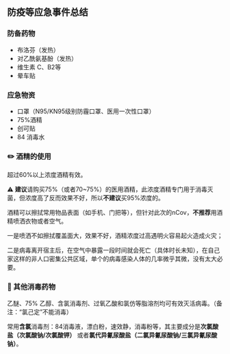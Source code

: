 ## 防疫等应急事件总结

### 防备药物

- 布洛芬（发热）
- 对乙酰氨基酚（发热）
- 维生素 C、B2等
- 晕车贴

### 应急物资

- 口罩（N95/KN95级别防霾口罩、医用一次性口罩）
- 75%酒精
- 创可贴
- 84 消毒水



### ✏️ 酒精的使用

超过60%以上浓度酒精有效。

⚠️  **建议**请购买75%（或者70~75%）的医用酒精，此浓度酒精专门用于消毒灭菌，但浓度高了反而效果不好，所以**不建议**买95%浓度的。

酒精可以擦拭常用物品表面（如手机、门把等），但针对此次的nCov，**不推荐**用酒精喷洒衣物或者空气。

一是喷洒不如擦拭覆盖面大，效果不好，酒精浓度过高遇明火容易起火造成火灾；

二是病毒离开宿主后，在空气中暴露一段时间就会死亡（具体时长未知），在自己家这样的非人口密集公共区域，单个的病毒感染人体的几率微乎其微，没有太大必要。

### 🔑 其他消毒药物

乙醚、75% 乙醇、含氯消毒剂、过氧乙酸和氯仿等脂溶剂均可有效灭活病毒。（备注：“氯己定”不能消毒）

常用**含氯**消毒剂：84消毒液，漂白粉，速效静，消毒粉等，其主要成分是**次氯酸盐（次氯酸钠/次氯酸钾）** 或者**氯代异氰尿酸盐（二氯异氰尿酸钠/三氯异氰尿酸钠）**。

